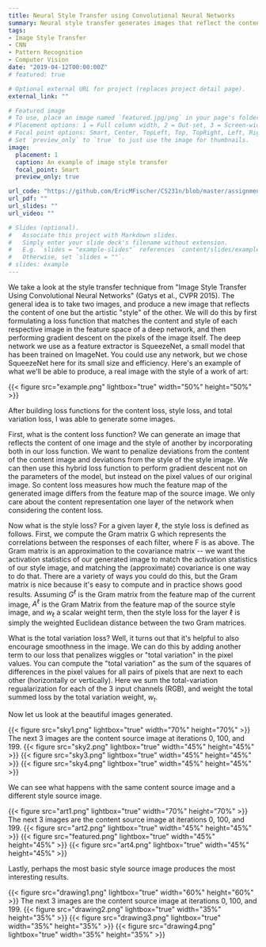 ```yaml
---
title: Neural Style Transfer using Convolutional Neural Networks
summary: Neural style transfer generates images that reflect the content of one image but the artistic "style" of another
tags:
- Image Style Transfer
- CNN
- Pattern Recognition
- Computer Vision
date: "2019-04-12T00:00:00Z"
# featured: true

# Optional external URL for project (replaces project detail page).
external_link: ""

# Featured image
# To use, place an image named `featured.jpg/png` in your page's folder.
# Placement options: 1 = Full column width, 2 = Out-set, 3 = Screen-width
# Focal point options: Smart, Center, TopLeft, Top, TopRight, Left, Right, BottomLeft, Bottom, BottomRight
# Set `preview_only` to `true` to just use the image for thumbnails.
image:
  placement: 1
  caption: An example of image style transfer
  focal_point: Smart
  preview_only: true

url_code: "https://github.com/EricMFischer/CS231n/blob/master/assignment3/StyleTransfer-TensorFlow.ipynb"
url_pdf: ""
url_slides: ""
url_video: ""

# Slides (optional).
#   Associate this project with Markdown slides.
#   Simply enter your slide deck's filename without extension.
#   E.g. `slides = "example-slides"` references `content/slides/example-slides.md`.
#   Otherwise, set `slides = ""`.
# slides: example
---
```


We take a look at the style transfer technique from "Image Style Transfer Using Convolutional Neural Networks" (Gatys et al., CVPR 2015). The general idea is to take two images, and produce a new image that reflects the content of one but the artistic "style" of the other. We will do this by first formulating a loss function that matches the content and style of each respective image in the feature space of a deep network, and then performing gradient descent on the pixels of the image itself. The deep network we use as a feature extractor is SqueezeNet, a small model that has been trained on ImageNet. You could use any network, but we chose SqueezeNet here for its small size and efficiency. Here's an example of what we'll be able to produce, a real image with the style of a work of art:

{{< figure src="example.png" lightbox="true" width="50%" height="50%" >}}

After building loss functions for the content loss, style loss, and total variation loss, I was able to generate some images.

First, what is the content loss function? We can generate an image that reflects the content of one image and the style of another by incorporating both in our loss function. We want to penalize deviations from the content of the content image and deviations from the style of the style image. We can then use this hybrid loss function to perform gradient descent not on the parameters of the model, but instead on the pixel values of our original image. So content loss measures how much the feature map of the generated image differs from the feature map of the source image. We only care about the content representation one layer of the network when considering the content loss.

Now what is the style loss? For a given layer $\ell$, the style loss is defined as follows. First, we compute the Gram matrix G which represents the correlations between the responses of each filter, where F is as above. The Gram matrix is an approximation to the covariance matrix -- we want the activation statistics of our generated image to match the activation statistics of our style image, and matching the (approximate) covariance is one way to do that. There are a variety of ways you could do this, but the Gram matrix is nice because it's easy to compute and in practice shows good results. Assuming $G^{\ell}$ is the Gram matrix from the feature map of the current image, $A^{\ell}$ is the Gram Matrix from the feature map of the source style image, and $w_{\ell}$ a scalar weight term, then the style loss for the layer ${\ell}$ is simply the weighted Euclidean distance between the two Gram matrices.

What is the total variation loss? Well, it turns out that it's helpful to also encourage smoothness in the image. We can do this by adding another term to our loss that penalizes wiggles or "total variation" in the pixel values. You can compute the "total variation" as the sum of the squares of differences in the pixel values for all pairs of pixels that are next to each other (horizontally or vertically). Here we sum the total-variation regualarization for each of the 3 input channels (RGB), and weight the total summed loss by the total variation weight, $w_t$.

Now let us look at the beautiful images generated.

{{< figure src="sky1.png" lightbox="true" width="70%" height="70%" >}}
The next 3 images are the content source image at iterations 0, 100, and 199.
{{< figure src="sky2.png" lightbox="true" width="45%" height="45%" >}}
{{< figure src="sky3.png" lightbox="true" width="45%" height="45%" >}}
{{< figure src="sky4.png" lightbox="true" width="45%" height="45%" >}}

We can see what happens with the same content source image and a different style source image.

{{< figure src="art1.png" lightbox="true" width="70%" height="70%" >}}
The next 3 images are the content source image at iterations 0, 100, and 199.
{{< figure src="art2.png" lightbox="true" width="45%" height="45%" >}}
{{< figure src="featured.png" lightbox="true" width="45%" height="45%" >}}
{{< figure src="art4.png" lightbox="true" width="45%" height="45%" >}}

Lastly, perhaps the most basic style source image produces the most interesting results.

{{< figure src="drawing1.png" lightbox="true" width="60%" height="60%" >}}
The next 3 images are the content source image at iterations 0, 100, and 199.
{{< figure src="drawing2.png" lightbox="true" width="35%" height="35%" >}}
{{< figure src="drawing3.png" lightbox="true" width="35%" height="35%" >}}
{{< figure src="drawing4.png" lightbox="true" width="35%" height="35%" >}}


